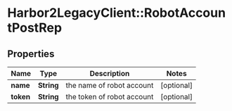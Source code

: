 # Harbor2LegacyClient::RobotAccountPostRep

## Properties
Name | Type | Description | Notes
------------ | ------------- | ------------- | -------------
**name** | **String** | the name of robot account | [optional] 
**token** | **String** | the token of robot account | [optional] 


